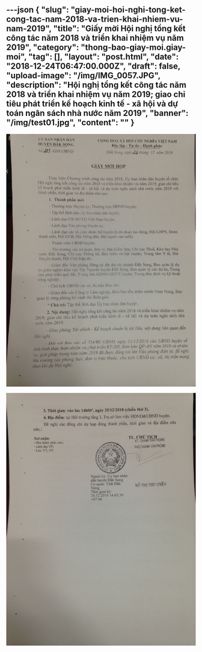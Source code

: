 ---json
{
    "slug": "giay-moi-hoi-nghi-tong-ket-cong-tac-nam-2018-va-trien-khai-nhiem-vu-nam-2019",
    "title": "Giấy mời  Hội nghị tổng kết công tác năm 2018 và triển khai nhiệm vụ năm 2019",
    "category": "thong-bao-giay-moi.giay-moi",
    "tag": [],
    "layout": "post.html",
    "date": "2018-12-24T06:47:00.000Z",
    "draft": false,
    "upload-image": "/img/IMG_0057.JPG",
    "description": "Hội nghị tổng kết công tác năm 2018 và triển khai nhiệm vụ năm 2019; giao chỉ tiêu phát triển kế hoạch kinh tế - xã hội và dự toán ngân sách nhà nước năm 2019",
    "banner": "/img/test01.jpg",
    "__content__": ""
}
---
<p><img alt="" src="/img/IMG_0056.JPG" /></p>

<p><img alt="" src="/img/IMG_0057.JPG" /></p>
